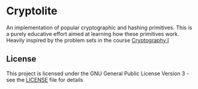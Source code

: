 # Cryptolite
An implementation of popular cryptographic and hashing primitives. This is a purely educative effort aimed at learning how
these primitives work. Heavily inspired by the problem sets in the course [Cryptography I](https://www.coursera.org/learn/crypto)

## License
This project is licensed under the GNU General Public License Version 3 - see the [LICENSE](LICENSE) file for details
